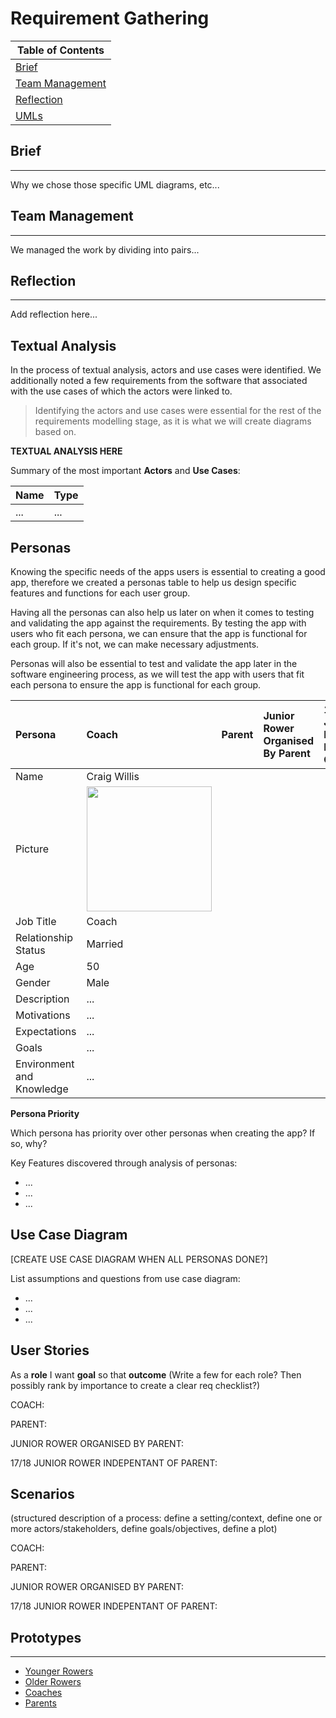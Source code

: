 # Requirement Gathering

|Table of Contents|
|--------|
|[Brief](#brief)|
|[Team Management](#team-management)|
|[Reflection](#reflection)|
|[UMLs](#umls)|

## Brief

-----------------
Why we chose those specific UML diagrams, etc...


## Team Management

-----------------
We managed the work by dividing into pairs...


## Reflection

-----------------
Add reflection here...

## Textual Analysis

In the process of textual analysis, actors and use cases were identified. We additionally noted a few requirements from the software that associated with the use cases of which the actors were linked to.
>Identifying the actors and use cases were essential for the rest of the requirements modelling stage, as it is what we will create diagrams based on.

**TEXTUAL ANALYSIS HERE**

Summary of the most important **Actors** and **Use Cases**:

| Name | Type |
|:-----|:-----|
| ...  | ...  |


## Personas

Knowing the specific needs of the apps users is essential to creating a good app, therefore we created a personas table to help us design specific features and functions for each user group.

Having all the personas can also help us later on when it comes to testing and validating the app against the requirements. By testing the app with users who fit each persona, we can ensure that the app is functional for each group. If it's not, we can make necessary adjustments.

Personas will also be essential to test and validate the app later in the software engineering process, as we will test the app with users that fit each persona to ensure the app is functional for each group.


| Persona                   | Coach                                                                                                                             | Parent | Junior Rower Organised By Parent | 17/18 Junior Rower Independant Of Parent |
|:--------------------------|:----------------------------------------------------------------------------------------------------------------------------------|:-------|:---------------------------------|:-----------------------------------------|
| Name                      | Craig Willis                                                                                                                      |        |                                  |                                          |
| Picture                   | <img src="https://projects.cs.nott.ac.uk/comp2002/2023-2024/team12_project/-/raw/main/imgs/coach.png" width="200" height = "200"> |        |                                  |                                          |
| Job Title                 | Coach                                                                                                                             |        |                                  |                                          |
| Relationship Status       | Married                                                                                                                           |        |                                  |                                          |
| Age                       | 50                                                                                                                                |        |                                  |                                          |
| Gender                    | Male                                                                                                                              |        |                                  |                                          |
| Description               | ...                                                                                                                               |        |                                  |
| Motivations               | ...                                                                                                                               |        |                                  |                                          |
| Expectations              | ...                                                                                                                               |        |                                  |                                          |
| Goals                     | ...                                                                                                                               |        |                                  |                                          |
| Environment and Knowledge | ...                                                                                                                               |        |                                  |                                          |

**Persona Priority**

Which persona has priority over other personas when creating the app? If so, why?

Key Features discovered through analysis of personas:
- ...
- ...
- ...

## Use Case Diagram

[CREATE USE CASE DIAGRAM WHEN ALL PERSONAS DONE?]

List assumptions and questions from use case diagram:
- ...
- ...
- ...

## User Stories
As a **role** I want **goal** so that **outcome**
(Write a few for each role? Then possibly rank by importance to create a clear req checklist?)

COACH:

PARENT:

JUNIOR ROWER ORGANISED BY PARENT:

17/18 JUNIOR ROWER INDEPENTANT OF PARENT:

## Scenarios
(structured description of a process: define a setting/context, define one or more actors/stakeholders, define goals/objectives, define a plot)

COACH:

PARENT:

JUNIOR ROWER ORGANISED BY PARENT:

17/18 JUNIOR ROWER INDEPENTANT OF PARENT:


## Prototypes

--------------
* [Younger Rowers](../reqs/youngerrowers.md)
* [Older Rowers](../reqs/olderrowers.md)
* [Coaches](../reqs/coaches.md)
* [Parents](../reqs/parents.md)
